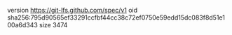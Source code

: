 version https://git-lfs.github.com/spec/v1
oid sha256:795d90565ef33291ccfbf44cc38c72ef0750e59edd15dc083f8d51e100a6d343
size 3474
